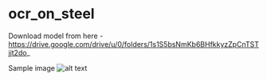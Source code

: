 # ocr_on_steel
Download model from here - https://drive.google.com/drive/u/0/folders/1s1S5bsNmKb6BHfkkyzZpCnTSTjjt2do_

Sample image
![alt text](http://url/to/img.png)
